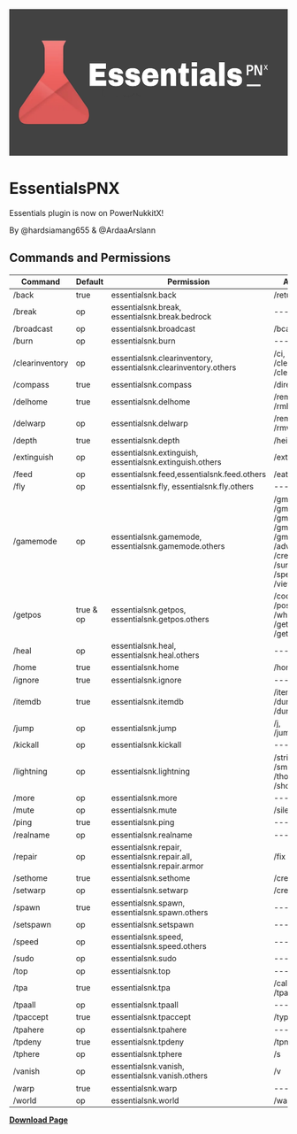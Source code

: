 <img alt="banner" height="265" src=".idea/banner.png" width="770"/>

# EssentialsPNX 
Essentials plugin is now on PowerNukkitX!

By @hardsiamang655 & @ArdaaArslann

Commands and Permissions
------------------------------

| Command         | Default   | Permission                                                                    | Aliases                                                                                                       |
|-----------------|-----------|-------------------------------------------------------------------------------|---------------------------------------------------------------------------------------------------------------|
| /back           | true      | essentialsnk.back                                                             | /return                                                                                                       |
| /break          | op        | essentialsnk.break,<br>essentialsnk.break.bedrock                             | ---                                                                                                           |
| /broadcast      | op        | essentialsnk.broadcast                                                        | /bcast                                                                                                        |
| /burn           | op        | essentialsnk.burn                                                             | ---                                                                                                           |
| /clearinventory | op        | essentialsnk.clearinventory, <br>essentialsnk.clearinventory.others           | /ci,<br>/clean,<br>/clearinvent                                                                               |
| /compass        | true      | essentialsnk.compass	                                                         | /direction                                                                                                    |
| /delhome        | true      | essentialsnk.delhome                                                          | /remhome,<br>/rmhome                                                                                          |
| /delwarp        | op        | essentialsnk.delwarp                                                          | /remwarp,<br>/rmwarp                                                                                          |
| /depth          | true      | essentialsnk.depth                                                            | /height                                                                                                       |
| /extinguish     | op        | essentialsnk.extinguish,<br>essentialsnk.extinguish.others                    | /ext                                                                                                          |
| /feed           | op        | essentialsnk.feed,essentialsnk.feed.others                                    | /eat                                                                                                          |
| /fly            | op        | essentialsnk.fly, essentialsnk.fly.others                                     | ---                                                                                                           |
| /gamemode       | op        | essentialsnk.gamemode,<br>essentialsnk.gamemode.others                        | /gm,<br>/gma,<br>/gmc,<br>/gms,<br>/gmt,<br>/adventure,<br>/creative,<br>/survival,<br>/spectator,<br>/viewer |
| /getpos         | true & op | essentialsnk.getpos,<br> essentialsnk.getpos.others                           | /coord,<br>/position,<br>/whereami,<br>/getlocation,<br>/getloc                                               |
| /heal           | op        | essentialsnk.heal, <br>essentialsnk.heal.others                               | ---                                                                                                           |
| /home           | true      | essentialsnk.home                                                             | /homes                                                                                                        |
| /ignore         | true      | essentialsnk.ignore                                                           | ---                                                                                                           |
| /itemdb         | true      | essentialsnk.itemdb                                                           | /itemno,<br>/durability,<br>/dura                                                                             |
| /jump           | op        | essentialsnk.jump                                                             | /j,<br>/jumpto                                                                                                |
| /kickall        | op        | essentialsnk.kickall                                                          | ---                                                                                                           |
| /lightning      | op        | essentialsnk.lightning                                                        | /strike,<br>/smite,<br>/thor,<br>/shock                                                                       |
| /more           | op        | essentialsnk.more                                                             | ---                                                                                                           |
| /mute           | op        | essentialsnk.mute                                                             | /silence                                                                                                      |
| /ping           | true      | essentialsnk.ping                                                             | ---                                                                                                           |
| /realname       | op        | essentialsnk.realname                                                         | ---                                                                                                           |
| /repair         | op        | essentialsnk.repair,<br>essentialsnk.repair.all,<br>essentialsnk.repair.armor | /fix                                                                                                          |
| /sethome        | true      | essentialsnk.sethome                                                          | /createhome                                                                                                   |
| /setwarp        | op        | essentialsnk.setwarp                                                          | /createwarp                                                                                                   |
| /spawn          | true      | essentialsnk.spawn,<br> essentialsnk.spawn.others                             | ---                                                                                                           |
| /setspawn       | op        | essentialsnk.setspawn                                                         | ---                                                                                                           |
| /speed          | op        | essentialsnk.speed,<br>essentialsnk.speed.others                              | ---                                                                                                           |
| /sudo           | op        | essentialsnk.sudo                                                             | ---                                                                                                           |
| /top            | op        | essentialsnk.top                                                              | ---                                                                                                           |
| /tpa            | true      | essentialsnk.tpa                                                              | /call,<br>/tpask                                                                                              |
| /tpaall         | op        | essentialsnk.tpaall                                                           | ---                                                                                                           |
| /tpaccept       | true      | essentialsnk.tpaccept                                                         | /types                                                                                                        |
| /tpahere        | op        | essentialsnk.tpahere                                                          | ---                                                                                                           |
| /tpdeny         | true      | essentialsnk.tpdeny                                                           | /tpno                                                                                                         |
| /tphere         | op        | essentialsnk.tphere                                                           | /s                                                                                                            |
| /vanish         | op        | essentialsnk.vanish,<br>essentialsnk.vanish.others                            | /v                                                                                                            |
| /warp           | true      | essentialsnk.warp                                                             | ---                                                                                                           |
| /world          | op        | essentialsnk.world                                                            | /warps                                                                                                        |




__[Download Page](https://nukkitx.com/resources/essentialsnk.15/)__
